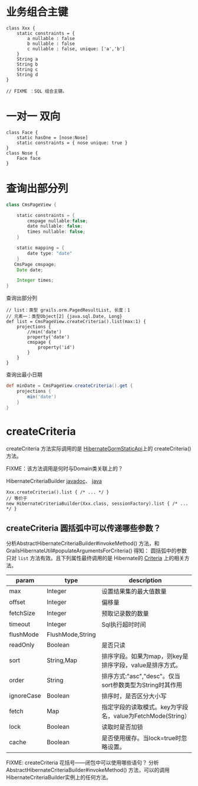 # 业务组合主键

```
class Xxx {
    static constraints = {
        a nullable : false
        b nullable : false
        c nullable : false, unique: ['a','b']
    }
    String a
    String b
    String c
    String d
}

// FIXME ：SQL 组合主键。
```


# 一对一 双向

```
class Face {
    static hasOne = [nose:Nose]
    static constraints = { nose unique: true } 
}
class Nose {
    Face face
}

```

# 查询出部分列

```groovy
class CmsPageView {

    static constraints = {
        cmspage nullable:false;
        date nullable: false;
        times nullable: false;
    }

    static mapping = {
        date type: "date"
    }
   CmsPage cmspage;
    Date date;

    Integer times;
}
```

查询出部分列

```
// list：类型 grails.orm.PagedResultList, 长度：1
// 元素一：类型Object[2] {java.sql.Date, Long}
def list = CmsPageView.createCriteria().list(max:1) {
    projections {
        //min('date')
        property('date')
        cmspage {
            property('id')
        }
    }
}

```

查询出最小日期

```groovy
def minDate = CmsPageView.createCriteria().get {
    projections {
        min('date')
    }
}
```


# createCriteria

createCriteria 方法实际调用的是 [HibernateGormStaticApi](https://github.com/grails/grails-data-mapping/blob/master/grails-datastore-gorm-hibernate/src/main/groovy/org/codehaus/groovy/grails/orm/hibernate/HibernateGormStaticApi.groovy)上的 createCriteria() 方法。

FIXME：该方法调用是何时与Domain类关联上的？

HibernateCriteriaBuilder [javadoc](http://grails.github.io/grails-data-mapping/current/api/index.html?grails/orm/HibernateCriteriaBuilder.html)、
[java](https://github.com/grails/grails-data-mapping/blob/master/grails-datastore-gorm-hibernate/src/main/groovy/grails/orm/HibernateCriteriaBuilder.java)


```
Xxx.createCriteria().list { /* ... */ } 
// 等价于
new HibernateCriteriaBuilder(Xxx.class, sessionFactory).list { /* ... */ }
```
## createCriteria 圆括弧中可以传递哪些参数？

分析AbstractHibernateCriteriaBuilder#invokeMethod() 方法，和 GrailsHibernateUtil#populateArgumentsForCriteria() 得知：
圆括弧中的参数只对 `list` 方法有效。且下列属性最终调用的是 Hibernate的 [Criteria](https://docs.jboss.org/hibernate/orm/3.6/javadocs/index.html?org/hibernate/Criteria.html) 上的相关方法。

|param| type| description|
|-----|-----|------------|
|max       |Integer          |设置结果集的最大值数量 |
|offset    |Integer          |偏移量   |
|fetchSize |Integer          |预取记录数的数量 |
|timeout   |Integer          |Sql执行超时时间 |
|flushMode |FlushMode,String | |
|readOnly  |Boolean          |是否只读|
|sort      |String,Map       |排序字段。如果为map，则key是排序字段，value是排序方式。|
|order     |String           |排序方式:"asc","desc"。仅当sort参数类型为String时其作用 |
|ignoreCase|Boolean          |排序时，是否区分大小写|
|fetch     |Map              |指定字段的读取模式。key为字段名，value为FetchMode(String） |
|lock      |Boolean          |读取时是否加锁|
|cache     |Boolean          |是否使用缓存。当lock=true时忽略设置。|


FIXME: createCriteria 花括号——闭包中可以使用哪些语句？
分析AbstractHibernateCriteriaBuilder#invokeMethod() 方法，可以的调用HibernateCriteriaBuilder实例上的任何方法。

